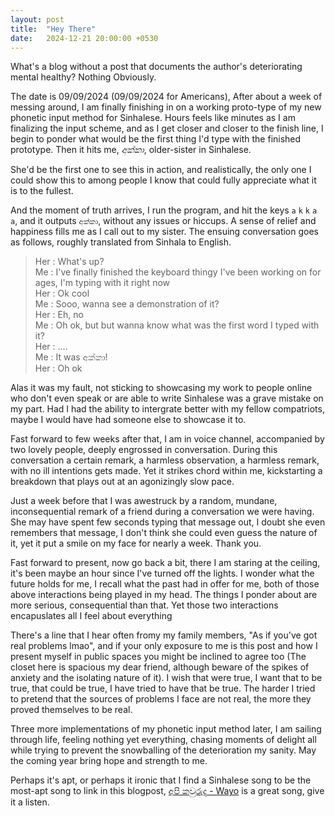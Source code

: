 ```yaml
---
layout: post
title:  "Hey There"
date:   2024-12-21 20:00:00 +0530
---
```


What's a blog without a post that documents the author's deteriorating mental healthy? Nothing Obviously.

The date is 09/09/2024 (09/09/2024 for Americans), 
After about a week of messing around, I am finally finishing in on a working proto-type of my new phonetic input method for Sinhalese. Hours feels like minutes as I am finalizing the input scheme, and as I get closer and closer to the finish line, I begin to ponder what would be the first thing I'd type with the finished prototype. Then it hits me, *අක්කා*, older-sister in Sinhalese. 
   
She'd be the first one to see this in action, and realistically, the only one I could show this to among people I know that could fully appreciate what it is to the fullest.   

And the moment of truth arrives, I run the program, and hit the keys `a` `k` `k` `a` `a`, and it outputs `අක්කා`, without any issues or hiccups. A sense of relief and happiness fills me as I call out to my sister.
The ensuing conversation goes as follows, roughly translated from Sinhala to English.
> Her : What's up?   
Me : I've finally finished the keyboard thingy I've been working on for ages, I'm typing with it right now   
Her : Ok cool   
Me : Sooo, wanna see a demonstration of it?   
Her : Eh, no  
Me : Oh ok, but but wanna know what was the first word I typed with it?   
Her : ....   
Me : It was අක්කා!   
Her : Oh ok
  
Alas it was my fault, not sticking to showcasing my work to people online who don't even speak or are able to write Sinhalese was a grave mistake on my part. Had I had the ability to intergrate better with my fellow compatriots, maybe I would have had someone else to showcase it to.
   
Fast forward to few weeks after that, I am in voice channel, accompanied by two lovely people, deeply engrossed in conversation. During this conversation a certain remark, a harmless observation, a harmless remark, with no ill intentions gets made. Yet it strikes chord within me, kickstarting a breakdown that plays out at an agonizingly slow pace.   
   
Just a week before that I was awestruck by a random, mundane, inconsequential remark of a friend during a conversation we were having. She may have spent few seconds typing that message out, I doubt she even remembers that message, I don't think she could even guess the nature of it, yet it put a smile on my face for nearly a week. Thank you.
   
Fast forward to present, now go back a bit, there I am staring at the ceiling, it's been maybe an hour since I've turned off the lights. I wonder what the future holds for me, I recall what the past had in offer for me, both of those above interactions being played in my head. The things I ponder about are more serious, consequential than that. Yet those two interactions encapuslates all I feel about everything
   
There's a line that I hear often fromy my family members, "As if you've got real problems lmao", and if your only exposure to me is this post and how I present myself in public spaces you might be inclined to agree too (The closet here is spacious my dear friend, although beware of the spikes of anxiety and the isolating nature of it). I wish that were true, I want that to be true, that could be true, I have tried to have that be true. The harder I tried to pretend that the sources of problems I face are not real, the more they proved themselves to be real.
   
Three more implementations of my phonetic input method later, I am sailing through life, feeling nothing yet everything, chasing moments of delight all while trying to prevent the snowballing of the deterioration my sanity. May the coming year bring hope and strength to me.
   
Perhaps it's apt, or perhaps it ironic that I find a Sinhalese song to be the most-apt song to link in this blogpost, [අපි කවුරුද - Wayo](https://youtu.be/kG9TMaXvRW8) is a great song, give it a listen.